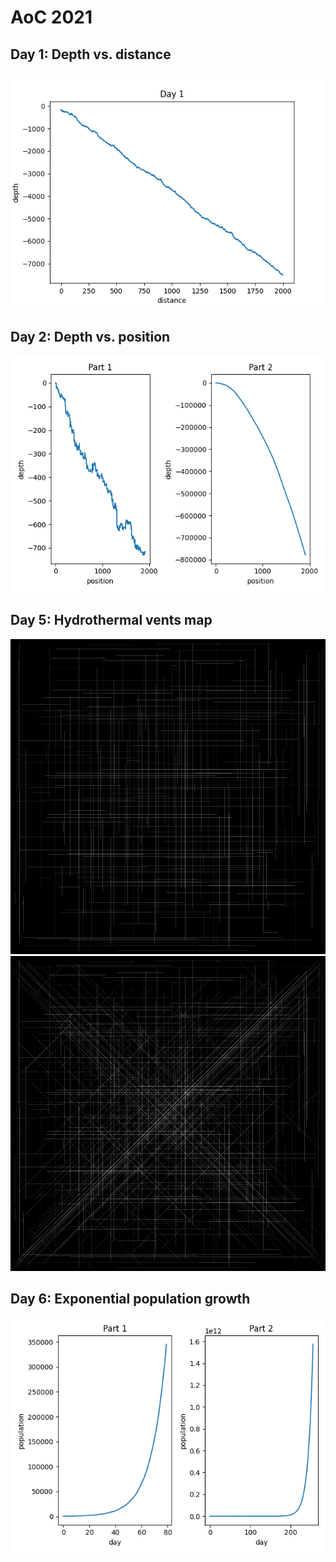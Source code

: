 AoC 2021
========

Day 1: Depth vs. distance
-------------------------
![Depth plot](1/depth.png)

Day 2: Depth vs. position
-------------------------
![Depth plot](2/dp.png)

Day 5: Hydrothermal vents map
-----------------------------
![Vents map](5/field1.png)
![Vents map](5/field2.png)

Day 6: Exponential population growth
-----------------------------
![Population growth](6/population.png)
